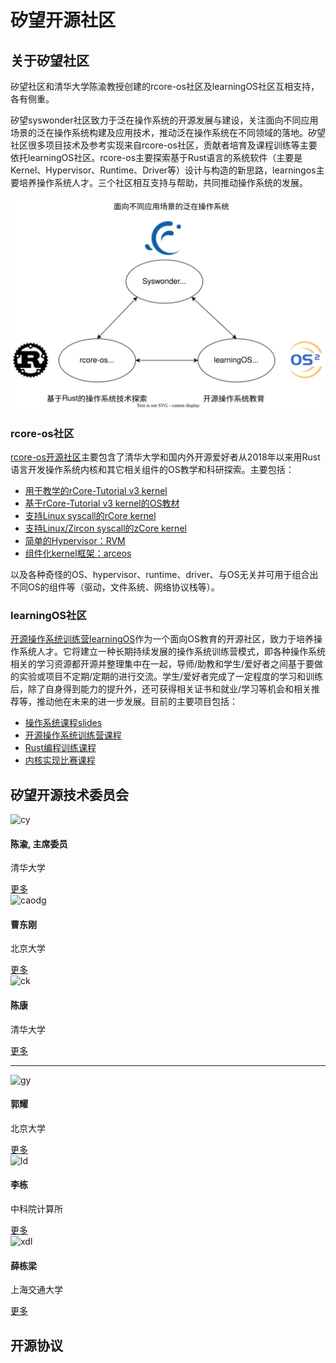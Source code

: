 # 矽望开源社区

## 关于矽望社区

矽望社区和清华大学陈渝教授创建的rcore-os社区及learningOS社区互相支持，各有侧重。

矽望syswonder社区致力于泛在操作系统的开源发展与建设，关注面向不同应用场景的泛在操作系统构建及应用技术，推动泛在操作系统在不同领域的落地。矽望社区很多项目技术及参考实现来自rcore-os社区，贡献者培育及课程训练等主要依托learningOS社区。rcore-os主要探索基于Rust语言的系统软件（主要是Kernel、Hypervisor、Runtime、Driver等）设计与构造的新思路，learningos主要培养操作系统人才。三个社区相互支持与帮助，共同推动操作系统的发展。



![](_media/communities.svg)

### rcore-os社区

[rcore-os开源社区](https://github.com/rcore-os/)主要包含了清华大学和国内外开源爱好者从2018年以来用Rust语言开发操作系统内核和其它相关组件的OS教学和科研探索。主要包括：

 - [用于教学的rCore-Tutorial v3 kernel](https://github.com/rcore-os/rCore-Tutorial-v3)
 - [基于rCore-Tutorial v3 kernel的OS教材](https://github.com/rcore-os/rCore-Tutorial-Book-v3/)
 - [支持Linux syscall的rCore kernel](https://github.com/rcore-os/rCore)
 - [支持Linux/Zircon syscall的zCore kernel](https://github.com/rcore-os/zCore)
 - [简单的Hypervisor：RVM](https://github.com/rcore-os/RVM)
 - [组件化kernel框架：arceos](https://github.com/rcore-os/arceos)

以及各种奇怪的OS、hypervisor、runtime、driver、与OS无关并可用于组合出不同OS的组件等（驱动，文件系统、网络协议栈等）。

### learningOS社区

[开源操作系统训练营learningOS](https://github.com/learningOS)作为一个面向OS教育的开源社区，致力于培养操作系统人才。它将建立一种长期持续发展的操作系统训练营模式，即各种操作系统相关的学习资源都开源并整理集中在一起，导师/助教和学生/爱好者之间基于要做的实验或项目不定期/定期的进行交流。学生/爱好者完成了一定程度的学习和训练后，除了自身得到能力的提升外，还可获得相关证书和就业/学习等机会和相关推荐等，推动他在未来的进一步发展。目前的主要项目包括：

- [操作系统课程slides](https://github.com/LearningOS/os-lectures)
- [开源操作系统训练营课程](https://github.com/LearningOS/rust-based-os-comp2023)
- [Rust编程训练课程](https://github.com/LearningOS/rustlings)
- [内核实现比赛课程](https://github.com/LearningOS/oscomp-kernel-training)



## 矽望开源技术委员会

<div class="card-row">
  <div class="card-column">
    <div class="card">
      <img class="card-img" src="https://www.cs.tsinghua.edu.cn/__local/3/EA/2B/A0177095645B03C810A03FD0EA8_F10993A0_1075E.jpg" alt="cy" style="height:200px">
      <div class="container">
        <h4>陈渝, 主席委员</h4>
        <p>清华大学</p>
        <a href="https://www.cs.tsinghua.edu.cn/info/1112/3500.htm" class="btn btn-primary stretched-link">更多</a>
      </div>
    </div>
  </div>

  <div class="card-column">
    <div class="card">
      <img class="card-img" src="https://cs.pku.edu.cn/__local/A/EC/35/1B49D5E7086CA330473E0E96B6A_CAE8399A_D760.png" alt="caodg" style="height:200px">
      <div class="container">
        <h4>曹东刚</h4>
        <p>北京大学</p>
        <a href="https://cs.pku.edu.cn/info/1210/2915.htm" class="btn btn-primary stretched-link">更多</a>
      </div>
    </div>
  </div>

  <div class="card-column">
    <div class="card">
      <img class="card-img" src="https://www.cs.tsinghua.edu.cn/__local/2/49/01/382767512A6D170C914F061BA08_814D0E83_1666C.jpg" alt="ck" style="height:200px">
      <div class="container">
        <h4>陈康</h4>
        <p>清华大学</p>
        <a href="http://madsys.cs.tsinghua.edu.cn/~kangchen/" class="btn btn-primary stretched-link">更多</a>
      </div>
    </div>
  </div>
</div>

---

<div class="card-row">
  <div class="card-column">
    <div class="card">
      <img class="card-img" src="https://cs.pku.edu.cn/__local/5/2D/6D/9E0EE1D872F8EF7F776D3E0D564_1E54E99E_5355.jpg" alt="gy" style="height:200px">
      <div class="container">
        <h4>郭耀</h4>
        <p>北京大学</p>
        <a href="https://cs.pku.edu.cn/info/1061/1259.htm" class="btn btn-primary stretched-link">更多</a>
      </div>
    </div>
  </div>

  <div class="card-column">
    <div class="card">
      <img class="card-img" src="https://ict.cas.cn/sourcedb_2018_ict_cas/cn/jssrck/201212/P020221108527707635438.jpg" alt="ld" style="height:200px">
      <div class="container">
        <h4>李栋</h4>
        <p>中科院计算所</p>
        <a href="http://www.ict.cas.cn/sourcedb_2018_ict_cas/cn/jssrck/201212/t20121207_3701870.html" class="btn btn-primary stretched-link">更多</a>
      </div>
    </div>
  </div>


  <div class="card-column">
    <div class="card">
      <img class="card-img" src="https://www.cs.sjtu.edu.cn/Management/Upload/[User]25a9bebb76cf4a3e985a9c1f94f28202/202354221110793a4cQp.jpg" alt="xdl" style="height:200px">
      <div class="container">
        <h4>薛栋梁</h4>
        <p>上海交通大学</p>
        <a href="https://www.cs.sjtu.edu.cn/PeopleDetail.aspx?id=435" class="btn btn-primary stretched-link">更多</a>
      </div>
    </div>
  </div>
</div>


## 开源协议


